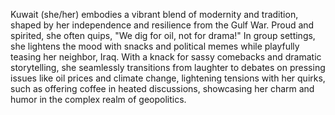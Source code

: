 Kuwait (she/her) embodies a vibrant blend of modernity and tradition, shaped by her independence and resilience from the Gulf War. Proud and spirited, she often quips, "We dig for oil, not for drama!" In group settings, she lightens the mood with snacks and political memes while playfully teasing her neighbor, Iraq. With a knack for sassy comebacks and dramatic storytelling, she seamlessly transitions from laughter to debates on pressing issues like oil prices and climate change, lightening tensions with her quirks, such as offering coffee in heated discussions, showcasing her charm and humor in the complex realm of geopolitics.